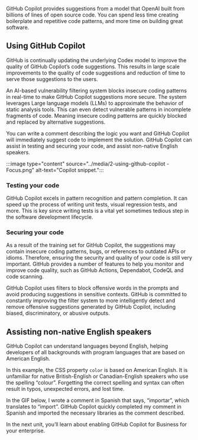 GitHub Copilot provides suggestions from a model that OpenAI built from billions of lines of open source code. You can spend less time creating boilerplate and repetitive code patterns, and more time on building great software. 

## Using GitHub Copilot

GitHub is continually updating the underlying Codex model to improve the quality of GitHub Copilot’s code suggestions. This results in large scale improvements to the quality of code suggestions and reduction of time to serve those suggestions to the users.

An AI-based vulnerability filtering system blocks insecure coding patterns in real-time to make GitHub Copilot suggestions more secure. The system leverages Large language models (LLMs) to approximate the behavior of static analysis tools. This can even detect vulnerable patterns in incomplete fragments of code. Meaning insecure coding patterns are quickly blocked and replaced by alternative suggestions.

You can write a comment describing the logic you want and GitHub Copilot will immediately suggest code to implement the solution. GitHub Copilot can assist in testing and securing your code, and assist non-native English speakers.

:::image type="content" source="../media/2-using-github-copilot - Focus.png" alt-text="Copilot snippet.":::

### Testing your code

GitHub Copilot excels in pattern recognition and pattern completion. It can speed up the process of writing unit tests, visual regression tests, and more. This is key since writing tests is a vital yet sometimes tedious step in the software development lifecycle.

### Securing your code

As a result of the training set for GitHub Copilot, the suggestions may contain insecure coding patterns, bugs, or references to outdated APIs or idioms. Therefore, ensuring the security and quality of your code is still very important. GitHub provides a number of features to help you monitor and improve code quality, such as GitHub Actions, Dependabot, CodeQL and code scanning.

GitHub Copilot uses filters to block offensive words in the prompts and avoid producing suggestions in sensitive contexts. GitHub is committed to constantly improving the filter system to more intelligently detect and remove offensive suggestions generated by GitHub Copilot, including biased, discriminatory, or abusive outputs.

## Assisting non-native English speakers

GitHub Copilot can understand languages beyond English, helping developers of all backgrounds with program languages that are based on American English.

In this example, the CSS property `color` is based on American English. It is unfamiliar for native British-English or Canadian-English speakers who use the spelling “colour”. Forgetting the correct spelling and syntax can often result in typos, unexpected errors, and lost time.

In the GIF below, I wrote a comment in Spanish that says, “importar”, which translates to “import”. GitHub Copilot quickly completed my comment in Spanish and imported the necessary libraries as the comment described.

<!-- Use the example from https://github.blog/2022-09-14-8-things-you-didnt-know-you-could-do-with-github-copilot/ under Assisting non-native English speakers -->

In the next unit, you’ll learn about enabling GitHub Copilot for Business for your enterprise.

<!-- Do not add a unit summary or references/links -->

